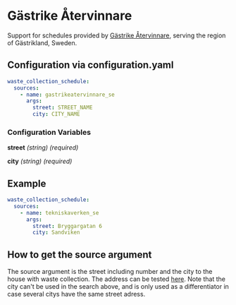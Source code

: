 # Gästrike Återvinnare

Support for schedules provided by [Gästrike Återvinnare](https://gastrikeatervinnare.se/privat/hamtningsdag/), serving the region of Gästrikland, Sweden.

## Configuration via configuration.yaml

```yaml
waste_collection_schedule:
  sources:
    - name: gastrikeatervinnare_se
      args:
        street: STREET_NAME
        city: CITY_NAME
```

### Configuration Variables

**street**
*(string) (required)*

**city**
*(string) (required)*

## Example

```yaml
waste_collection_schedule:
  sources:
    - name: tekniskaverken_se
      args:
        street: Bryggargatan 6
        city: Sandviken
```

## How to get the source argument

The source argument is the street including number and the city to the house with waste collection.
The address can be tested [here](https://gastrikeatervinnare.se/privat/hamtningsdag/).
Note that the city can't be used in the search above, and is only used as a differentiator in case several citys have the same street adress.
